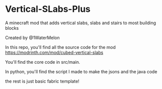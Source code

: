 # Vertical-SLabs-Plus
A minecraft mod that adds vertical slabs, slabs and stairs to most building blocks

Created by @1WaterMelon

In this repo, you'll find all the source code for the mod https://modrinth.com/mod/cubed-vertical-slabs

You'll find the core code in src/main.

In python, you'll find the script I made to make the jsons and the java code

the rest is just basic fabric template!
